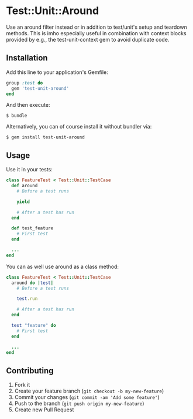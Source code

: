 
# Test::Unit::Around

Use an around filter instead or in addition to test/unit's setup and teardown methods.
This is imho especially useful in combination with context blocks provided by e.g.,
the test-unit-context gem to avoid duplicate code.

## Installation

Add this line to your application's Gemfile:

```ruby
group :test do
  gem 'test-unit-around'
end
```

And then execute:

```
$ bundle
```

Alternatively, you can of course install it without bundler via:

```
$ gem install test-unit-around
```

## Usage

Use it in your tests:

```ruby
class FeatureTest < Test::Unit::TestCase
  def around
    # Before a test runs

    yield

    # After a test has run
  end

  def test_feature
    # First test
  end

  ...
end
```

You can as well use around as a class method:

```ruby
class FeatureTest < Test::Unit::TestCase
  around do |test|
    # Before a test runs

    test.run

    # After a test has run
  end

  test "feature" do
    # First test
  end

  ...
end
```

## Contributing

1. Fork it
2. Create your feature branch (`git checkout -b my-new-feature`)
3. Commit your changes (`git commit -am 'Add some feature'`)
4. Push to the branch (`git push origin my-new-feature`)
5. Create new Pull Request

